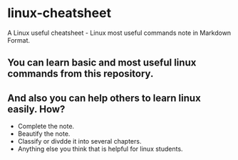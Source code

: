 # linux-cheatsheet
A Linux useful cheatsheet - Linux most useful commands note in Markdown Format.

## You can learn basic and most useful linux commands from this repository.

## And also you can help others to learn linux easily. How?
- Complete the note.
- Beautify the note.
- Classify or divdde it into several chapters.
- Anything else you think that is helpful for linux students.
